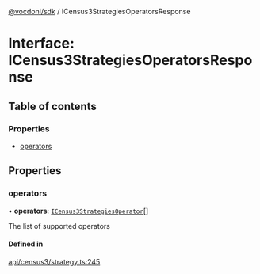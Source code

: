 [@vocdoni/sdk](/sdk) / ICensus3StrategiesOperatorsResponse

# Interface: ICensus3StrategiesOperatorsResponse

## Table of contents

### Properties

- [operators](ICensus3StrategiesOperatorsResponse#operators)

## Properties

### operators

• **operators**: [`ICensus3StrategiesOperator`](ICensus3StrategiesOperator)[]

The list of supported operators

#### Defined in

[api/census3/strategy.ts:245](https://github.com/vocdoni/vocdoni-sdk/blob/9c64446/src/api/census3/strategy.ts#L245)

